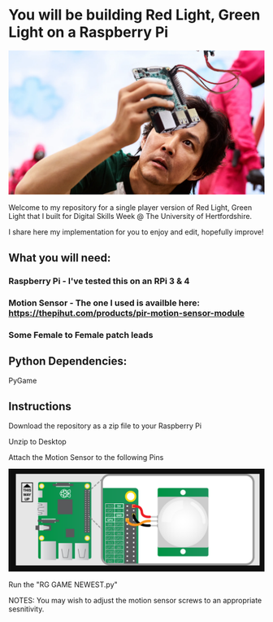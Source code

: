 # You will be building Red Light, Green Light on a Raspberry Pi

![Raspberry Pi](/Assets/redlightgreenlight.png)

Welcome to my repository for a single player version of Red Light, Green Light that I built for Digital Skills Week @ The University of Hertfordshire.

I share here my implementation for you to enjoy and edit, hopefully improve!

## What you will need:

### Raspberry Pi - I've tested this on an RPi 3 & 4
### Motion Sensor - The one I used is availble here: https://thepihut.com/products/pir-motion-sensor-module
### Some Female to Female patch leads

## Python Dependencies:

PyGame


## Instructions

Download the repository as a zip file to your Raspberry Pi

Unzip to Desktop

Attach the Motion Sensor to the following Pins

![Raspberry Pi Pins](/Assets/pir-diagram.png)

Run the "RG GAME NEWEST.py"

NOTES: You may wish to adjust the motion sensor screws to an appropriate sesnitivity.



